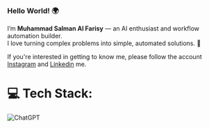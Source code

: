 ### Hello World! 🌍  
I’m **Muhammad Salman Al Farisy** — an AI enthusiast and workflow automation builder.  
I love turning complex problems into simple, automated solutions. 🚀  

If you're interested in getting to know me, please follow the account [Instagram](https://www.instagram.com/salmanfaris_06) and [Linkedin](https://www.linkedin.com/in/muhammad-salman-al-farisy-164615221/) me.

# 💻 Tech Stack:
![ChatGPT](https://img.shields.io/badge/ChatGPT-000000?style=for-the-badge&logo=openai&logoColor=white)
